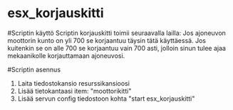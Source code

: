 # esx_korjauskitti
 
#Scriptin käyttö
Scriptin korjauskitti toimii seuraavalla lailla: Jos ajoneuvon moottorin kunto on yli 700 se korjaantuu täysin tätä käyttäessä. Jos kuitenkin se on alle 700 se korjaantuu vain 700 asti, jolloin sinun tulee ajaa mekaanikolle korjauttamaan ajoneuvosi.

#Scriptin asennus
1. Laita tiedostokansio resurssikansioosi
2. Lisää tietokantaasi item: "moottorikitti"
3. Lisää servun config tiedostoon kohta "start esx_korjauskitti"

